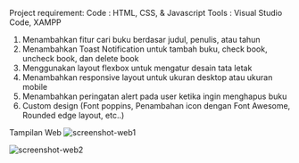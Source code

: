 Project requirement:
Code : HTML, CSS, & Javascript
Tools : Visual Studio Code, XAMPP


1. Menambahkan fitur cari buku berdasar judul, penulis, atau tahun
2. Menambahkan Toast Notification untuk tambah buku, check book, uncheck book, dan delete book
3. Menggunakan layout flexbox untuk mengatur desain tata letak
4. Menambahkan responsive layout untuk ukuran desktop atau ukuran mobile 
5. Menambahkan peringatan alert pada user ketika ingin menghapus buku
6. Custom design (Font poppins, Penambahan icon dengan Font Awesome, Rounded edge layout, etc..)

Tampilan Web 
![screenshot-web1](https://github.com/user-attachments/assets/8953a395-3521-4cd0-b242-dc4b0410fd2c)

![screenshot-web2](https://github.com/user-attachments/assets/05f34912-cb87-45f9-895f-e72e714e5f5a)
